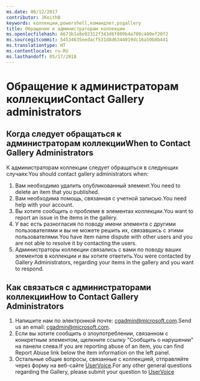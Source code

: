 ```yaml
---
ms.date: 06/12/2017
contributor: JKeithB
keywords: коллекции,powershell,командлет,psgallery
title: Обращение к администраторам коллекции
ms.openlocfilehash: 6673b1a8e92312f343d6f809b4a708c400ef20f2
ms.sourcegitcommit: 54534635eedacf531d8d6344019dc16a50b8b441
ms.translationtype: HT
ms.contentlocale: ru-RU
ms.lasthandoff: 05/17/2018
---
```

# <a name="contact-gallery-administrators"></a><span data-ttu-id="312c1-103">Обращение к администраторам коллекции</span><span class="sxs-lookup"><span data-stu-id="312c1-103">Contact Gallery administrators</span></span>

## <a name="when-to-contact-gallery-administrators"></a><span data-ttu-id="312c1-104">Когда следует обращаться к администраторам коллекции</span><span class="sxs-lookup"><span data-stu-id="312c1-104">When to Contact Gallery Administrators</span></span>

<span data-ttu-id="312c1-105">К администраторам коллекции следует обращаться в следующих случаях:</span><span class="sxs-lookup"><span data-stu-id="312c1-105">You should contact gallery administrators when:</span></span>

1. <span data-ttu-id="312c1-106">Вам необходимо удалить опубликованный элемент.</span><span class="sxs-lookup"><span data-stu-id="312c1-106">You need to delete an item that you published.</span></span>
2. <span data-ttu-id="312c1-107">Вам необходима помощь, связанная с учетной записью.</span><span class="sxs-lookup"><span data-stu-id="312c1-107">You need help with your account.</span></span>
3. <span data-ttu-id="312c1-108">Вы хотите сообщить о проблеме в элементах коллекции.</span><span class="sxs-lookup"><span data-stu-id="312c1-108">You want to report an issue in the items in the gallery.</span></span>
4. <span data-ttu-id="312c1-109">У вас есть разногласия по поводу имени элемента с другими пользователями и вы не можете решить их, связавшись с этими пользователями.</span><span class="sxs-lookup"><span data-stu-id="312c1-109">You have item name dispute with other users and you are not able to resolve it by contacting the users.</span></span>
5. <span data-ttu-id="312c1-110">Администраторы коллекции связались с вами по поводу ваших элементов в коллекции и вы хотите ответить.</span><span class="sxs-lookup"><span data-stu-id="312c1-110">You were contacted by Gallery Administrators, regarding your items in the gallery and you want to respond.</span></span>

## <a name="how-to-contact-gallery-administrators"></a><span data-ttu-id="312c1-111">Как связаться с администраторами коллекции</span><span class="sxs-lookup"><span data-stu-id="312c1-111">How to Contact Gallery Administrators</span></span>

1. <span data-ttu-id="312c1-112">Напишите нам по электронной почте: cgadmin@microsoft.com.</span><span class="sxs-lookup"><span data-stu-id="312c1-112">Send us an email: cgadmin@microsoft.com.</span></span>
2. <span data-ttu-id="312c1-113">Если вы хотите сообщить о злоупотреблении, связанном с конкретным элементом, щелкните ссылку "Сообщить о нарушении" на панели слева.</span><span class="sxs-lookup"><span data-stu-id="312c1-113">If you are reporting abuse of an item, you can find Report Abuse link below the item information on the left panel.</span></span>
3. <span data-ttu-id="312c1-114">Остальные общие вопросы, связанные с коллекцией, отправляйте через форму на веб-сайте [UserVoice](http://windowsserver.uservoice.com/forums/301869-powershell).</span><span class="sxs-lookup"><span data-stu-id="312c1-114">For any other general questions regarding the Gallery, please submit your question to [UserVoice](http://windowsserver.uservoice.com/forums/301869-powershell)</span></span>
